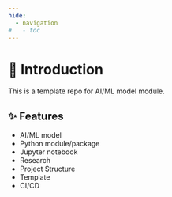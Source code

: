```yaml
---
hide:
  - navigation
#   - toc
---
```


# 🎉 Introduction

This is a template repo for AI/ML model module.

## ✨ Features

- AI/ML model
- Python module/package
- Jupyter notebook
- Research
- Project Structure
- Template
- CI/CD
